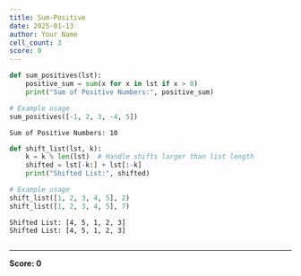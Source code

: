 ```yaml
---
title: Sum-Positive
date: 2025-01-13
author: Your Name
cell_count: 3
score: 0
---
```


```python
def sum_positives(lst):
    positive_sum = sum(x for x in lst if x > 0)
    print("Sum of Positive Numbers:", positive_sum)

# Example usage
sum_positives([-1, 2, 3, -4, 5])
```

    Sum of Positive Numbers: 10



```python
def shift_list(lst, k):
    k = k % len(lst)  # Handle shifts larger than list length
    shifted = lst[-k:] + lst[:-k]
    print("Shifted List:", shifted)

# Example usage
shift_list([1, 2, 3, 4, 5], 2)
shift_list([1, 2, 3, 4, 5], 7)

```

    Shifted List: [4, 5, 1, 2, 3]
    Shifted List: [4, 5, 1, 2, 3]



```python

```


---
**Score: 0**